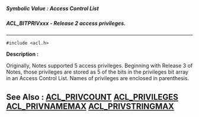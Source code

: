 ##### Symbolic Value : Access Control List
##### ACL_BITPRIVxxx - Release 2 access privileges.
---
```
#include <acl.h>
```
**Description :**

Originally, Notes supported 5 access privileges.  Beginning with Release 3 of 
Notes, those privileges are stored as 5 of the bits in the privileges bit array 
in an Access Control List.  Names of privileges are enclosed in parenthesis.

**See Also :**
[ACL_PRIVCOUNT](/domino-c-api-docs/reference/Symb/ACL_PRIVCOUNT)
[ACL_PRIVILEGES](/domino-c-api-docs/reference/Data/ACL_PRIVILEGES)
[ACL_PRIVNAMEMAX](/domino-c-api-docs/reference/Symb/ACL_PRIVNAMEMAX)
[ACL_PRIVSTRINGMAX](/domino-c-api-docs/reference/Symb/ACL_PRIVSTRINGMAX)
---
